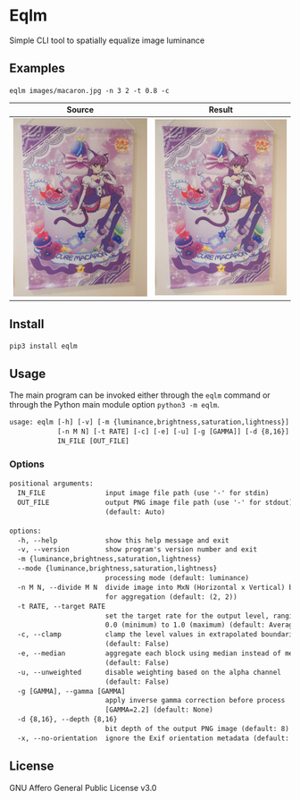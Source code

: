 # Eqlm

Simple CLI tool to spatially equalize image luminance

## Examples

`eqlm images/macaron.jpg -n 3 2 -t 0.8 -c`

| Source                             | Result                                   |
| ---------------------------------- | ---------------------------------------- |
| ![Input Image](images/macaron.jpg) | ![Output Image](images/macaron-eqlm.png) |

## Install

```sh
pip3 install eqlm
```

## Usage

The main program can be invoked either through the `eqlm` command or through the Python main module option `python3 -m eqlm`.

```txt
usage: eqlm [-h] [-v] [-m {luminance,brightness,saturation,lightness}]
            [-n M N] [-t RATE] [-c] [-e] [-u] [-g [GAMMA]] [-d {8,16}] [-x]
            IN_FILE [OUT_FILE]
```

### Options

```txt
positional arguments:
  IN_FILE               input image file path (use '-' for stdin)
  OUT_FILE              output PNG image file path (use '-' for stdout)
                        (default: Auto)

options:
  -h, --help            show this help message and exit
  -v, --version         show program's version number and exit
  -m {luminance,brightness,saturation,lightness}
  --mode {luminance,brightness,saturation,lightness}
                        processing mode (default: luminance)
  -n M N, --divide M N  divide image into MxN (Horizontal x Vertical) blocks
                        for aggregation (default: (2, 2))
  -t RATE, --target RATE
                        set the target rate for the output level, ranging from
                        0.0 (minimum) to 1.0 (maximum) (default: Average)
  -c, --clamp           clamp the level values in extrapolated boundaries
                        (default: False)
  -e, --median          aggregate each block using median instead of mean
                        (default: False)
  -u, --unweighted      disable weighting based on the alpha channel
                        (default: False)
  -g [GAMMA], --gamma [GAMMA]
                        apply inverse gamma correction before process
                        [GAMMA=2.2] (default: None)
  -d {8,16}, --depth {8,16}
                        bit depth of the output PNG image (default: 8)
  -x, --no-orientation  ignore the Exif orientation metadata (default: False)
```

## License

GNU Affero General Public License v3.0
